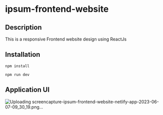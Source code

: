﻿# ipsum-frontend-website
 
## Description
This is a responsive Frontend website design using ReactJs

## Installation

```
npm install
```
```
npm run dev
```

## Application UI
![Uploading screencapture-ipsum-frontend-website-netlify-app-2023-06-07-09_30_19.png…]()


